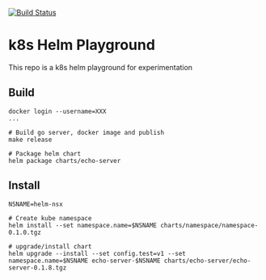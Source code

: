 [![Build Status](https://travis-ci.org/sha1n/k8s-helm-playground.svg?branch=master)](https://travis-ci.org/sha1n/k8s-helm-playground)

# k8s Helm Playground

This repo is a k8s helm playground for experimentation  


## Build 
```
docker login --username=XXX
...

# Build go server, docker image and publish
make release

# Package helm chart
helm package charts/echo-server
```

## Install 
```
NSNAME=helm-nsx

# Create kube namespace
helm install --set namespace.name=$NSNAME charts/namespace/namespace-0.1.0.tgz

# upgrade/install chart
helm upgrade --install --set config.test=v1 --set namespace.name=$NSNAME echo-server-$NSNAME charts/echo-server/echo-server-0.1.8.tgz
```
